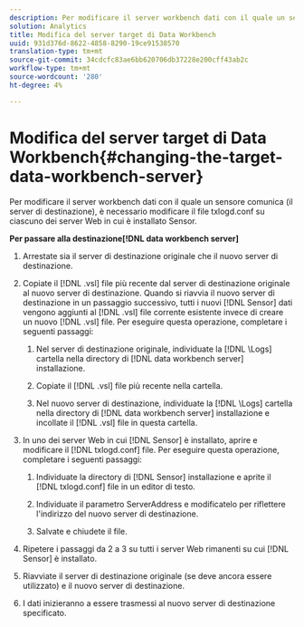 ```yaml
---
description: Per modificare il server workbench dati con il quale un sensore comunica (il server di destinazione), è necessario modificare il file txlogd.conf su ciascuno dei server Web in cui è installato Sensor.
solution: Analytics
title: Modifica del server target di Data Workbench
uuid: 931d376d-8622-4858-8290-19ce91538570
translation-type: tm+mt
source-git-commit: 34cdcfc83ae6bb620706db37228e200cff43ab2c
workflow-type: tm+mt
source-wordcount: '280'
ht-degree: 4%

---
```



# Modifica del server target di Data Workbench{#changing-the-target-data-workbench-server}

Per modificare il server workbench dati con il quale un sensore comunica (il server di destinazione), è necessario modificare il file txlogd.conf su ciascuno dei server Web in cui è installato Sensor.

**Per passare alla destinazione[!DNL data workbench server]**

1. Arrestate sia il server di destinazione originale che il nuovo server di destinazione.
1. Copiate il [!DNL .vsl] file più recente dal server di destinazione originale al nuovo server di destinazione. Quando si riavvia il nuovo server di destinazione in un passaggio successivo, tutti i nuovi [!DNL Sensor] dati vengono aggiunti al [!DNL .vsl] file corrente esistente invece di creare un nuovo [!DNL .vsl] file. Per eseguire questa operazione, completare i seguenti passaggi:

   1. Nel server di destinazione originale, individuate la [!DNL \Logs] cartella nella directory di [!DNL data workbench server] installazione.

   1. Copiate il [!DNL .vsl] file più recente nella cartella.
   1. Nel nuovo server di destinazione, individuate la [!DNL \Logs] cartella nella directory di [!DNL data workbench server] installazione e incollate il [!DNL .vsl] file in questa cartella.

1. In uno dei server Web in cui [!DNL Sensor] è installato, aprire e modificare il [!DNL txlogd.conf] file. Per eseguire questa operazione, completare i seguenti passaggi:

   1. Individuate la directory di [!DNL Sensor] installazione e aprite il [!DNL txlogd.conf] file in un editor di testo.

   1. Individuate il parametro ServerAddress e modificatelo per riflettere l&#39;indirizzo del nuovo server di destinazione.
   1. Salvate e chiudete il file.

1. Ripetere i passaggi da 2 a 3 su tutti i server Web rimanenti su cui [!DNL Sensor] è installato.
1. Riavviate il server di destinazione originale (se deve ancora essere utilizzato) e il nuovo server di destinazione.
1. I dati inizieranno a essere trasmessi al nuovo server di destinazione specificato.
